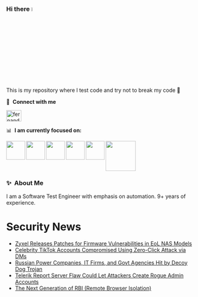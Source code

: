 ### Hi there <a href="https://www.gautamkrishnar.com/"><img src="https://media.giphy.com/media/hvRJCLFzcasrR4ia7z/giphy.gif" width="5%"></a>
This is my repository where I test code and try not to break my code :rofl:

🔗 &nbsp;**Connect with me**
<p align="left">
<a href="https://linkedin.com/in/fernandorlcruz" target="blank"><img align="center" src="https://raw.githubusercontent.com/rahuldkjain/github-profile-readme-generator/master/src/images/icons/Social/linked-in-alt.svg" alt="fernando cruz" height="30" width="40" /></a>
  
📊 &nbsp;**I am currently focused on:**

<img align="left" width='50' height='50' src="https://cdn.jsdelivr.net/gh/devicons/devicon/icons/python/python-original-wordmark.svg" />
<img align="left" width='50' height='50' src="https://cdn.jsdelivr.net/gh/devicons/devicon/icons/csharp/csharp-original.svg" />
<img align="left" width='50' height='50' src="https://cdn.jsdelivr.net/gh/devicons/devicon/icons/jenkins/jenkins-original.svg" />
<img align="left" width='50' height='50' src="https://specflow.org/wp-content/uploads/2021/05/SpecFlow-Icon.png" />
<img align="left" width='50' height='50' src="https://www.svgrepo.com/show/306098/githubactions.svg" />
<img width='80' height='80' src="https://cdn2.vectorstock.com/i/1000x1000/64/81/security-testing-concept-icon-safety-audit-key-vector-29166481.jpg" />
          
          
  
### ✨&nbsp; About Me

I am a Software Test Engineer with emphasis on automation. 9+ years of experience.

# Security News
<!-- BLOG-POST-LIST:START -->
- [Zyxel Releases Patches for Firmware Vulnerabilities in EoL NAS Models](https://thehackernews.com/2024/06/zyxel-releases-patches-for-firmware.html)
- [Celebrity TikTok Accounts Compromised Using Zero-Click Attack via DMs](https://thehackernews.com/2024/06/celebrity-tiktok-accounts-compromised.html)
- [Russian Power Companies, IT Firms, and Govt Agencies Hit by Decoy Dog Trojan](https://thehackernews.com/2024/06/russian-power-companies-it-firms-and.html)
- [Telerik Report Server Flaw Could Let Attackers Create Rogue Admin Accounts](https://thehackernews.com/2024/06/telerik-report-server-flaw-could-let.html)
- [The Next Generation of RBI &lpar;Remote Browser Isolation&rpar;](https://thehackernews.com/2024/06/the-next-generation-of-rbi-remote.html)
<!-- BLOG-POST-LIST:END -->
